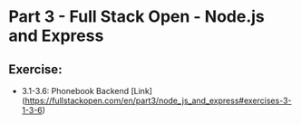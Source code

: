 # Part 3 - Full Stack Open - Node.js and Express

## Exercise:
* 3.1-3.6: Phonebook Backend [Link] (https://fullstackopen.com/en/part3/node_js_and_express#exercises-3-1-3-6)